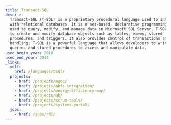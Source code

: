 ```yaml
---
title: Transact-SQL
desc: >-
  Transact-SQL (T-SQL) is a proprietary procedural language used to interact
  with relational databases. It is a set-based, declarative programming language
  used to query, modify, and manage data in Microsoft SQL Server. T-SQL is used
  to create and modify database objects such as tables, views, stored
  procedures, and triggers. It also provides control of transactions and error
  handling. T-SQL is a powerful language that allows developers to write complex
  queries and stored procedures to access and manipulate data.
used_begin_year: 2010
used_end_year: 2014
_links:
  self:
    href: /languages/tsql/
  projects:
    - href: /projects/agdc/
    - href: /projects/ahfc-integration/
    - href: /projects/energy-efficiency-map/
    - href: /projects/qb/
    - href: /projects/scrum-tools/
    - href: /projects/systems-portal/
  jobs:
    - href: /jobs/rdi/
---
```


